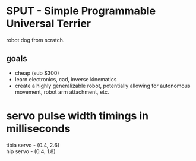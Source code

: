 # SPUT - Simple Programmable Universal Terrier 
robot dog from scratch. 

## goals
- cheap (sub $300)
- learn electronics, cad, inverse kinematics
- create a highly generalizable robot, potentially allowing for autonomous movement, robot arm attachment, etc.

# servo pulse width timings in milliseconds
tibia servo - (0.4, 2.6)\
hip servo - (0.4, 1.8)

